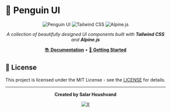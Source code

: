 # 🐧 Penguin UI

<div align="center">

![Penguin UI](https://img.shields.io/badge/Penguin%20UI-v4.0-blue?style=for-the-badge&logo=tailwindcss)
![Tailwind CSS](https://img.shields.io/badge/Tailwind%20CSS-4.0-38B2AC?style=for-the-badge&logo=tailwindcss)
![Alpine.js](https://img.shields.io/badge/Alpine.js-3.0-77C1D2?style=for-the-badge&logo=alpine.js)

*A collection of beautifully designed UI components built with **Tailwind CSS** and **Alpine.js***

 [📚 **Documentation**](https://www.penguinui.com) • [🚀 **Getting Started**](https://www.penguinui.com/docs/getting-started)

</div>




## 📄 License

This project is licensed under the MIT License - see the [LICENSE](https://www.penguinui.com/docs/license) for details.

---

<div align="center">

**Created by Salar Houshvand**

[![X](https://img.shields.io/badge/salar_houshvand-000?style=for-the-badge&logo=x&logoColor=white)](https://x.com/salar_houshvand)

</div>
